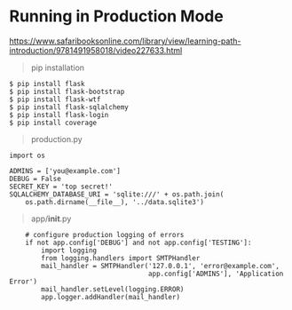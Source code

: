 # Running in Production Mode

https://www.safaribooksonline.com/library/view/learning-path-introduction/9781491958018/video227633.html

> pip installation

```
$ pip install flask
$ pip install flask-bootstrap
$ pip install flask-wtf
$ pip install flask-sqlalchemy
$ pip install flask-login
$ pip install coverage
```

> production.py

```
import os

ADMINS = ['you@example.com']
DEBUG = False
SECRET_KEY = 'top secret!'
SQLALCHEMY_DATABASE_URI = 'sqlite:///' + os.path.join(
    os.path.dirname(__file__), '../data.sqlite3')
```

> app/__init__.py

```
    # configure production logging of errors
    if not app.config['DEBUG'] and not app.config['TESTING']:
        import logging
        from logging.handlers import SMTPHandler
        mail_handler = SMTPHandler('127.0.0.1', 'error@example.com',
                                   app.config['ADMINS'], 'Application Error')
        mail_handler.setLevel(logging.ERROR)
        app.logger.addHandler(mail_handler)
```
